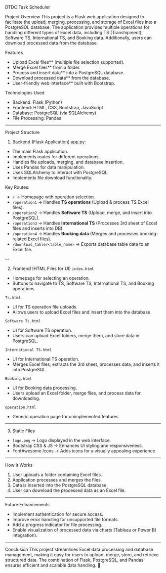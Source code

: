 DTDC Task Scheduler

Project Overview
This project is a Flask web application designed to facilitate the upload, merging, processing, and storage of Excel files into a PostgreSQL database. The application provides multiple operations for handling different types of Excel data, including TS (Transhipment), Software TS, International TS, and Booking data. Additionally, users can download processed data from the database.

Features
- Upload Excel files** (multiple file selection supported).
- Merge Excel files** from a folder.
- Process and insert data** into a PostgreSQL database.
- Download processed data** from the database.
- User-friendly web interface** built with Bootstrap.

Technologies Used
- Backend: Flask (Python)
- Frontend: HTML, CSS, Bootstrap, JavaScript
- Database: PostgreSQL (via SQLAlchemy)
- File Processing: Pandas

---
Project Structure

1. Backend (Flask Application)
app.py:
- The main Flask application.
- Implements routes for different operations.
- Handles file uploads, merging, and database insertion.
- Uses Pandas for data manipulation.
- Uses SQLAlchemy to interact with PostgreSQL.
- Implements file download functionality.

Key Routes:
- `/` → Homepage with operation selection.
- `/operation1` → Handles **TS operations** (Upload & process TS Excel files).
- `/operation2` → Handles **Software TS** (Upload, merge, and insert into PostgreSQL).
- `/operation3` → Handles **International TS** (Processes 3rd sheet of Excel files and inserts into DB).
- `/operation4` → Handles **Booking data** (Merges and processes booking-related Excel files).
- `/download_table/<table_name>` → Exports database table data to an Excel file.

--

2. Frontend (HTML Files for UI)
`index.html`
- Homepage for selecting an operation.
- Buttons to navigate to TS, Software TS, International TS, and Booking operations.

`Ts.html`
- UI for TS operation file uploads.
- Allows users to upload Excel files and insert them into the database.

`Software Ts.html`
- UI for Software TS operation.
- Users can upload Excel folders, merge them, and store data in PostgreSQL.

`International TS.html`
- UI for International TS operation.
- Merges Excel files, extracts the 3rd sheet, processes data, and inserts it into PostgreSQL.

`Booking.html`
- UI for Booking data processing.
- Users upload an Excel folder, merge files, and process data for downloading.

`operation.html`
- Generic operation page for unimplemented features.

---

3. Static Files
- `logo.png` → Logo displayed in the web interface.
- Bootstrap CSS & JS → Enhances UI styling and responsiveness.
- FontAwesome Icons → Adds icons for a visually appealing experience.

---

How It Works
1. User uploads a folder containing Excel files.
2. Application processes and merges the files.
3. Data is inserted into the PostgreSQL database.
4. User can download the processed data as an Excel file.

---

Future Enhancements
- Implement authentication for secure access.
- Improve error handling for unsupported file formats.
- Add a progress indicator for file processing.
- Enable visualization of processed data via charts (Tableau or Power BI integration).

---

Conclusion
This project streamlines Excel data processing and database management, making it easy for users to upload, merge, store, and retrieve structured data. The combination of Flask, PostgreSQL, and Pandas ensures efficient and scalable data handling. 🚀


